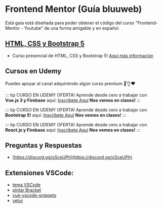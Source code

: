 # Frontend Mentor (Guía bluuweb)

Está guía está diseñada para poder obtener el código del curso "Frontend-Mentor - Youtube" de una forma amigable y en español.

## [HTML, CSS y Bootstrap 5](https://bluuweb.github.io/desarrollo-web-bluuweb/)
- Curso presencial de HTML, CSS y Bootstrap 5! [Aquí más información](https://bluuweb.github.io/desarrollo-web-bluuweb/)

## Cursos en Udemy
Puedes apoyar al canal adquiriendo algún curso premium 🙌👌❤

::: tip CURSO EN UDEMY OFERTA!
Aprende desde cero a trabajar con <b>Vue.js 3 y Firebase</b> aquí: [Inscríbete Aquí](http://curso-vue-js-udemy.bluuweb.cl)
<b>Nos vemos en clases!</b>
:::

::: tip CURSO EN UDEMY OFERTA!
Aprende desde cero a trabajar con <b>Bootstrap 5!</b> aquí: [Inscríbete Aquí](http://curso-bootstrap-4-udemy.bluuweb.cl)
<b>Nos vemos en clases!</b>
:::

::: tip CURSO EN UDEMY OFERTA!
Aprende desde cero a trabajar con <b>React.js y Firebase</b> aquí: [Inscríbete Aquí](http://curso-react-js-udemy.bluuweb.cl)
<b>Nos vemos en clases!</b>
:::

## Preguntas y Respuestas

- [https://discord.gg/xSceUPh](https://discord.gg/xSceUPh)

## Extensiones VSCode:

- [tema VSCode](https://marketplace.visualstudio.com/items?itemName=dbanksdesign.nu-disco)
- [pintar Bracket](https://marketplace.visualstudio.com/items?itemName=CoenraadS.bracket-pair-colorizer-2)
- [vue-vscode-snippets](https://marketplace.visualstudio.com/items?itemName=sdras.vue-vscode-snippets)
- [vetur](https://marketplace.visualstudio.com/items?itemName=octref.vetur)

